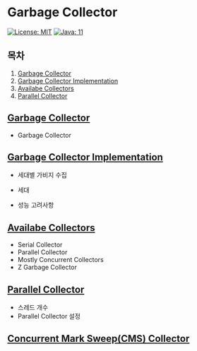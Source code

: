 # Garbage Collector

[![License: MIT](https://img.shields.io/badge/License-MIT-yellow.svg)](https://opensource.org/licenses/MIT) [![Java: 11](https://img.shields.io/badge/Java-11-brightgreen)](https://docs.oracle.com/en/java/javase/11/books.html)

## 목차

1. [Garbage Collector](#garbage-collector)
2. [Garbage Collector Implementation](#garbage-collector-implementation)
3. [Availabe Collectors](#available-collector)
4. [Parallel Collector](#parallel-collector)

## [Garbage Collector](./1_GarbageCollector.md)

- Garbage Collector

## [Garbage Collector Implementation](./2_GarbageCollectorImplementation.md)

- 세대별 가비지 수집

- 세대

- 성능 고려사항

## [Availabe Collectors](./3_AvailableCollectors)

- Serial Collector
- Parallel Collector
- Mostly Concurrent Collectors
- Z Garbage Collector

## [Parallel Collector](./4_ParallelCollector.md)

- 스레드 개수
- Parallel Collector 설정

## [Concurrent Mark Sweep(CMS) Collector](./5_ConcurrentMarkSweepCollector.md)

